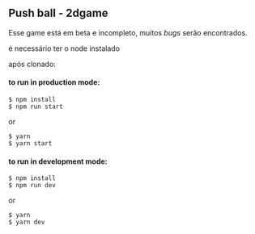 ## Push ball - 2dgame

Esse game está em beta e incompleto, muitos _bugs_ serão encontrados.

é necessário ter o node instalado

após clonado:

#### to run in production mode:
```
$ npm install
$ npm run start

```
or

```
$ yarn
$ yarn start

```

#### to run in development mode:
```
$ npm install
$ npm run dev

```
or

```
$ yarn
$ yarn dev

```